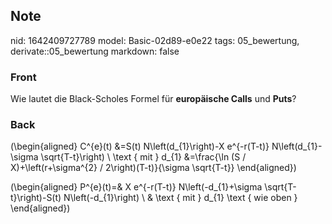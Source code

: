 ## Note
nid: 1642409727789
model: Basic-02d89-e0e22
tags: 05_bewertung, derivate::05_bewertung
markdown: false

### Front
Wie lautet die Black-Scholes Formel für <b>europäische Calls</b>
und <b>Puts</b>?

### Back
\(\begin{aligned} C^{e}(t) &=S(t) N\left(d_{1}\right)-X e^{-r(T-t)} N\left(d_{1}-\sigma \sqrt{T-t}\right) \\ \text { mit } d_{1} &=\frac{\ln (S / X)+\left(r+\sigma^{2} / 2\right)(T-t)}{\sigma \sqrt{T-t}} \end{aligned}\)

\(\begin{aligned} P^{e}(t)=& X e^{-r(T-t)} N\left(-d_{1}+\sigma \sqrt{T-t}\right)-S(t) N\left(-d_{1}\right) \\ & \text { mit } d_{1} \text { wie oben } \end{aligned}\)
